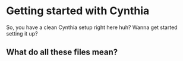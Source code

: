# Getting started with Cynthia

So, you have a clean Cynthia setup right here huh? Wanna get started setting it up?

## What do all these files mean?

